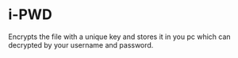 # i-PWD
Encrypts the file with a unique key and stores it in you pc which can decrypted by your username and password.
